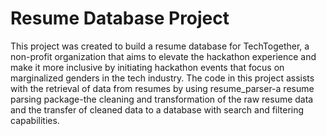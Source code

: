 # Resume Database Project

This project was created to build a resume database for TechTogether, a non-profit organization that aims to elevate the hackathon experience and make it more inclusive by initiating hackathon events that focus on marginalized genders in the tech industry. The code in this project assists with the retrieval of data from resumes by using resume_parser-a resume parsing package-the cleaning and transformation of the raw resume data and the transfer of cleaned data to a database with search and filtering capabilities. 

